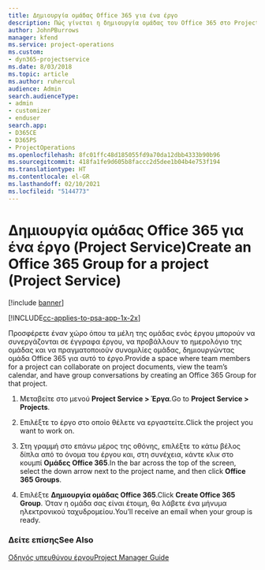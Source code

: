 ```yaml
---
title: Δημιουργία ομάδας Office 365 για ένα έργο
description: Πώς γίνεται η δημιουργία ομάδας του Office 365 στο Project Service
author: JohnPBurrows
manager: kfend
ms.service: project-operations
ms.custom:
- dyn365-projectservice
ms.date: 8/03/2018
ms.topic: article
ms.author: ruhercul
audience: Admin
search.audienceType:
- admin
- customizer
- enduser
search.app:
- D365CE
- D365PS
- ProjectOperations
ms.openlocfilehash: 8fc01ffc48d185055fd9a70da12dbb4333b90b96
ms.sourcegitcommit: 418fa1fe9d605b8faccc2d5dee1b04b4e753f194
ms.translationtype: HT
ms.contentlocale: el-GR
ms.lasthandoff: 02/10/2021
ms.locfileid: "5144773"
---
```

# <a name="create-an-office-365-group-for-a-project-project-service"></a><span data-ttu-id="a2dd7-103">Δημιουργία ομάδας Office 365 για ένα έργο (Project Service)</span><span class="sxs-lookup"><span data-stu-id="a2dd7-103">Create an Office 365 Group for a project (Project Service)</span></span>

[!include [banner](../includes/psa-now-project-operations.md)]

[!INCLUDE[cc-applies-to-psa-app-1x-2x](../includes/cc-applies-to-psa-app-1x-2x.md)]

<span data-ttu-id="a2dd7-104">Προσφέρετε έναν χώρο όπου τα μέλη της ομάδας ενός έργου μπορούν να συνεργάζονται σε έγγραφα έργου, να προβάλλουν το ημερολόγιο της ομάδας και να πραγματοποιούν συνομιλίες ομάδας, δημιουργώντας ομάδα Office 365 για αυτό το έργο.</span><span class="sxs-lookup"><span data-stu-id="a2dd7-104">Provide a space where team members for a project can collaborate on project documents, view the team’s calendar, and have group conversations by creating an Office 365 Group for that project.</span></span>  
  
1.  <span data-ttu-id="a2dd7-105">Μεταβείτε στο μενού **Project Service > Έργα**.</span><span class="sxs-lookup"><span data-stu-id="a2dd7-105">Go to **Project Service > Projects**.</span></span>  
  
2.  <span data-ttu-id="a2dd7-106">Επιλέξτε το έργο στο οποίο θέλετε να εργαστείτε.</span><span class="sxs-lookup"><span data-stu-id="a2dd7-106">Click the project you want to work on.</span></span>  
  
3.  <span data-ttu-id="a2dd7-107">Στη γραμμή στο επάνω μέρος της οθόνης, επιλέξτε το κάτω βέλος δίπλα από το όνομα του έργου και, στη συνέχεια, κάντε κλικ στο κουμπί **Ομάδες Office 365**.</span><span class="sxs-lookup"><span data-stu-id="a2dd7-107">In the bar across the top of the screen, select the down arrow next to the project name, and then click **Office 365 Groups**.</span></span>  
  
4.  <span data-ttu-id="a2dd7-108">Επιλέξτε **Δημιουργία ομάδας Office 365**.</span><span class="sxs-lookup"><span data-stu-id="a2dd7-108">Click **Create Office 365 Group**.</span></span> <span data-ttu-id="a2dd7-109">Όταν η ομάδα σας είναι έτοιμη, θα λάβετε ένα μήνυμα ηλεκτρονικού ταχυδρομείου.</span><span class="sxs-lookup"><span data-stu-id="a2dd7-109">You’ll receive an email when your group is ready.</span></span>  
  
### <a name="see-also"></a><span data-ttu-id="a2dd7-110">Δείτε επίσης</span><span class="sxs-lookup"><span data-stu-id="a2dd7-110">See Also</span></span>  
 [<span data-ttu-id="a2dd7-111">Οδηγός υπευθύνου έργου</span><span class="sxs-lookup"><span data-stu-id="a2dd7-111">Project Manager Guide</span></span>](../psa/project-manager-guide.md)

